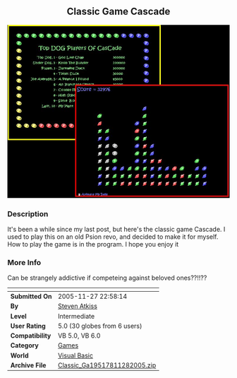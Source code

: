 ﻿<div align="center">

## Classic Game Cascade

<img src="PIC2005112718807944.JPG">
</div>

### Description

It's been a while since my last post, but here's the classic game Cascade. I used to play this on an old Psion revo, and decided to make it for myself. How to play the game is in the program. I hope you enjoy it
 
### More Info
 
Can be strangely addictive if competeing against beloved ones??!!??


<span>             |<span>
---                |---
**Submitted On**   |2005-11-27 22:58:14
**By**             |[Steven Atkiss](https://github.com/Planet-Source-Code/PSCIndex/blob/master/ByAuthor/steven-atkiss.md)
**Level**          |Intermediate
**User Rating**    |5.0 (30 globes from 6 users)
**Compatibility**  |VB 5\.0, VB 6\.0
**Category**       |[Games](https://github.com/Planet-Source-Code/PSCIndex/blob/master/ByCategory/games__1-38.md)
**World**          |[Visual Basic](https://github.com/Planet-Source-Code/PSCIndex/blob/master/ByWorld/visual-basic.md)
**Archive File**   |[Classic\_Ga19517811282005\.zip](https://github.com/Planet-Source-Code/steven-atkiss-classic-game-cascade__1-63401/archive/master.zip)








